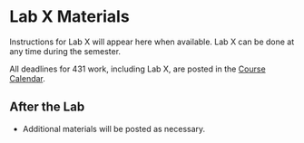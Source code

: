 # Lab X Materials

Instructions for Lab X will appear here when available. Lab X can be done at any time during the semester.

All deadlines for 431 work, including Lab X, are posted in the [Course Calendar](https://thomaselove.github.io/431/calendar.html).

## After the Lab

- Additional materials will be posted as necessary.
